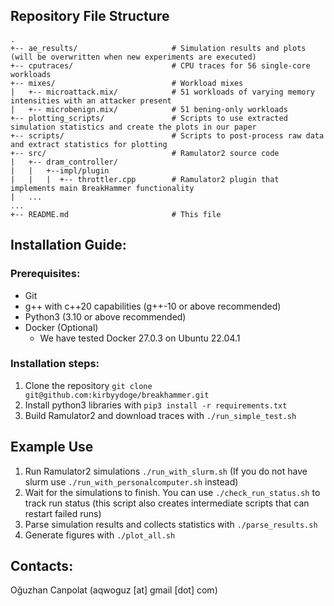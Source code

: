 ## Repository File Structure 

```
.
+-- ae_results/                     # Simulation results and plots (will be overwritten when new experiments are executed)
+-- cputraces/                      # CPU traces for 56 single-core workloads
+-- mixes/                          # Workload mixes
|   +-- microattack.mix/            # 51 workloads of varying memory intensities with an attacker present 
|   +-- microbenign.mix/            # 51 bening-only workloads
+-- plotting_scripts/               # Scripts to use extracted simulation statistics and create the plots in our paper
+-- scripts/                        # Scripts to post-process raw data and extract statistics for plotting
+-- src/                            # Ramulator2 source code
|   +-- dram_controller/
|   |   +--impl/plugin
|   |   |  +-- throttler.cpp        # Ramulator2 plugin that implements main BreakHammer functionality
|   ...
...
+-- README.md                       # This file
```

## Installation Guide:

### Prerequisites:
- Git
- g++ with c++20 capabilities (g++-10 or above recommended)
- Python3 (3.10 or above recommended)
- Docker (Optional)
  - We have tested Docker 27.0.3 on Ubuntu 22.04.1
 
### Installation steps:

1. Clone the repository `git clone git@github.com:kirbyydoge/breakhammer.git`
2. Install python3 libraries with `pip3 install -r requirements.txt`
3. Build Ramulator2 and download traces with `./run_simple_test.sh`

## Example Use

1. Run Ramulator2 simulations `./run_with_slurm.sh` (If you do not have slurm use `./run_with_personalcomputer.sh` instead)
2. Wait for the simulations to finish. You can use `./check_run_status.sh` to track run status (this script also creates intermediate scripts that can restart failed runs)
3. Parse simulation results and collects statistics with `./parse_results.sh`
4. Generate figures with `./plot_all.sh`

## Contacts:
Oğuzhan Canpolat (aqwoguz [at] gmail [dot] com)  
